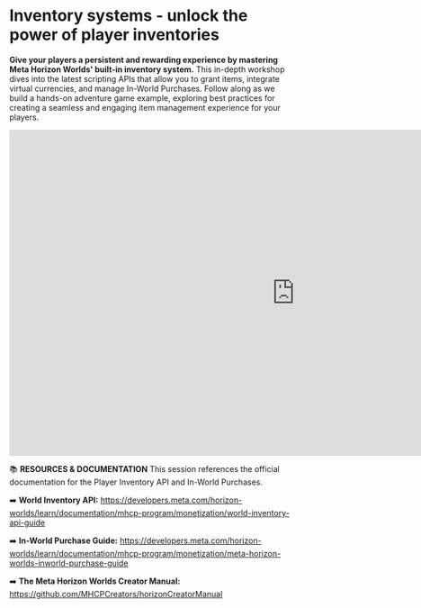# Inventory systems - unlock the power of player inventories
**Give your players a persistent and rewarding experience by mastering Meta Horizon Worlds' built-in inventory system.** This in-depth workshop dives into the latest scripting APIs that allow you to grant items, integrate virtual currencies, and manage In-World Purchases. Follow along as we build a hands-on adventure game example, exploring best practices for creating a seamless and engaging item management experience for your players.

<iframe width="1014" height="579" src="https://www.youtube.com/embed/GM3fbDT3X7o" title="Unlock the Power of Player Inventories with Shards632" frameborder="0" allow="accelerometer; autoplay; clipboard-write; encrypted-media; gyroscope; picture-in-picture; web-share" referrerpolicy="strict-origin-when-cross-origin" allowfullscreen></iframe>

📚 **RESOURCES & DOCUMENTATION**
This session references the official documentation for the Player Inventory API and In-World Purchases.

➡️ **World Inventory API:** https://developers.meta.com/horizon-worlds/learn/documentation/mhcp-program/monetization/world-inventory-api-guide

➡️ **In-World Purchase Guide:** https://developers.meta.com/horizon-worlds/learn/documentation/mhcp-program/monetization/meta-horizon-worlds-inworld-purchase-guide

➡️ **The Meta Horizon Worlds Creator Manual:** https://github.com/MHCPCreators/horizonCreatorManual
